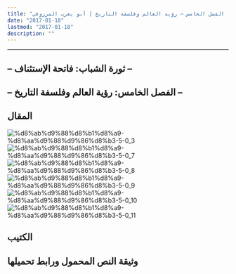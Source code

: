 ```yaml
---
title: "المنعرج الحاسم: ثورة الشباب – فاتحة الإستئناف | الفصل الخامس – رؤية العالم وفلسفة التاريخ | أبو يعرب المرزوقي"
date: "2017-01-18"
lastmod: "2017-01-18"
description: ""
---
```

****

## **– ثورة الشباب: فاتحة الإستئناف –**

## **– الفصل الخامس: رؤية العالم وفلسفة التاريخ –**

## المقال

![%d8%ab%d9%88%d8%b1%d8%a9-%d8%aa%d9%88%d9%86%d8%b3-5-0_3](https://abouyaarebmarzouki.wordpress.com/wp-content/uploads/2017/01/d8abd988d8b1d8a9-d8aad988d986d8b3-5-0_3.png?w=648) ![%d8%ab%d9%88%d8%b1%d8%a9-%d8%aa%d9%88%d9%86%d8%b3-5-0_7](https://abouyaarebmarzouki.wordpress.com/wp-content/uploads/2017/01/d8abd988d8b1d8a9-d8aad988d986d8b3-5-0_7.png?w=648) ![%d8%ab%d9%88%d8%b1%d8%a9-%d8%aa%d9%88%d9%86%d8%b3-5-0_8](https://abouyaarebmarzouki.wordpress.com/wp-content/uploads/2017/01/d8abd988d8b1d8a9-d8aad988d986d8b3-5-0_8.png?w=648) ![%d8%ab%d9%88%d8%b1%d8%a9-%d8%aa%d9%88%d9%86%d8%b3-5-0_9](https://abouyaarebmarzouki.wordpress.com/wp-content/uploads/2017/01/d8abd988d8b1d8a9-d8aad988d986d8b3-5-0_9.png?w=648) ![%d8%ab%d9%88%d8%b1%d8%a9-%d8%aa%d9%88%d9%86%d8%b3-5-0_10](https://abouyaarebmarzouki.wordpress.com/wp-content/uploads/2017/01/d8abd988d8b1d8a9-d8aad988d986d8b3-5-0_10.png?w=648) ![%d8%ab%d9%88%d8%b1%d8%a9-%d8%aa%d9%88%d9%86%d8%b3-5-0_11](https://abouyaarebmarzouki.wordpress.com/wp-content/uploads/2017/01/d8abd988d8b1d8a9-d8aad988d986d8b3-5-0_11.png?w=648)

## الكتيب

## وثيقة النص المحمول ورابط تحميلها

###